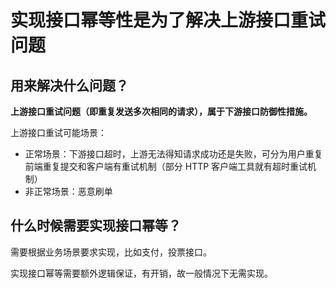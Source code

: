 # 实现接口幂等性是为了解决上游接口重试问题

## 用来解决什么问题？

**上游接口重试问题（即重复发送多次相同的请求），属于下游接口防御性措施。**

上游接口重试可能场景：

- 正常场景：下游接口超时，上游无法得知请求成功还是失败，可分为用户重复前端重复提交和客户端有重试机制（部分 HTTP 客户端工具就有超时重试机制）
- 非正常场景：恶意刷单

## 什么时候需要实现接口幂等？

需要根据业务场景要求实现，比如支付，投票接口。

实现接口幂等需要额外逻辑保证，有开销，故一般情况下无需实现。
